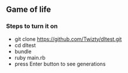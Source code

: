 ## Game of life

### Steps to turn it on
* git clone https://github.com/Twizty/dltest.git
* cd dltest
* bundle
* ruby main.rb
* press Enter button to see generations
